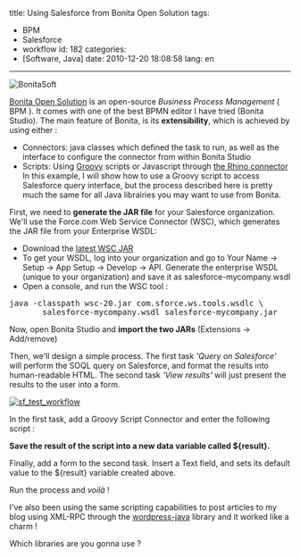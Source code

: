 title: Using Salesforce from Bonita Open Solution
tags:
- BPM
- Salesforce
- workflow
id: 182
categories:
- [Software, Java]
date: 2010-12-20 18:08:58
lang: en
---

![BonitaSoft](http://www.bonitasoft.com/images/bonitasoft-logo.png "BonitaSoft")

[Bonita Open Solution](http://www.bonitasoft.com/) is an open-source _Business Process Management_ ( BPM ). It comes with one of the best BPMN editor I have tried (Bonita Studio). The main feature of Bonita, is its **extensibility**, which is achieved by using either :

*   Connectors: java classes which defined the task to run, as well as the interface to configure the connector from within Bonita Studio
*   Scripts: Using [Groovy](http://groovy.codehaus.org/) scripts or Javascript through [the Rhino connector](http://www.bonitasoft.org/exchange/extension_view.php?eid=126)
In this example, I will show how to use a Groovy script to access Salesforce query interface, but the process described here is pretty much the same for all Java librairies you may want to use from Bonita.

First, we need to **generate the JAR file** for your Salesforce organization. We'll use the Force.com Web Service Connector (WSC), which generates the JAR file from your Enterprise WSDL:

*   Download the [latest WSC JAR](http://code.google.com/p/sfdc-wsc/downloads/list)
*   To get your WSDL, log into your organization and go to Your Name -&gt; Setup -&gt; App Setup -&gt; Develop -&gt; API. Generate the enterprise WSDL (unique to your organization) and save it as salesforce-mycompany.wsdl
*   Open a console, and run the WSC tool :
<pre>java -classpath wsc-20.jar com.sforce.ws.tools.wsdlc \
       salesforce-mycompany.wsdl salesforce-mycompany.jar</pre>
Now, open Bonita Studio and **import the two JARs** (Extensions -&gt; Add/remove)

Then, we'll design a simple process. The first task _'Query on Salesforce'_ will perform the SOQL query on Salesforce, and format the results into human-readable HTML. The second task _'View results'_ will just present the results to the user into a form.

[![](http://neyric.com/wp-content/uploads/2010/12/sf_test_workflow.png "sf_test_workflow")](http://neyric.com/wp-content/uploads/2010/12/sf_test_workflow.png)

In the first task, add a Groovy Script Connector and enter the following script :

<script src="https://gist.github.com/748673.js?file=Groovy_salesforce_example"></script>

**Save the result of the script into a new data variable called ${result}.**

Finally, add a form to the second task. Insert a Text field, and sets its default value to the ${result} variable created above.

Run the process and _voilà_ !

I've also been using the same scripting capabilities to post articles to my blog using XML-RPC through the [wordpress-java](http://code.google.com/p/wordpress-java/) library and it worked like a charm !

Which libraries are you gonna use ?